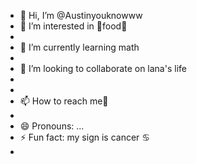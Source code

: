 - 👋 Hi, I’m @Austinyouknowww
- 👀 I’m interested in 🌟food🌟
- 
- 🌱 I’m currently learning math
- 
- 💞️ I’m looking to collaborate on lana's life
- 
- 
- 📫 How to reach me🤫
- 
- 😄 Pronouns: ...
- ⚡ Fun fact: my sign is cancer ♋️
- 

<!---
Austinyouknowww/Austinyouknowww is a ✨ special ✨ repository because its `README.md` (this file) appears on your GitHub profile.
You can click the Preview link to take a look at your changes.
--->
